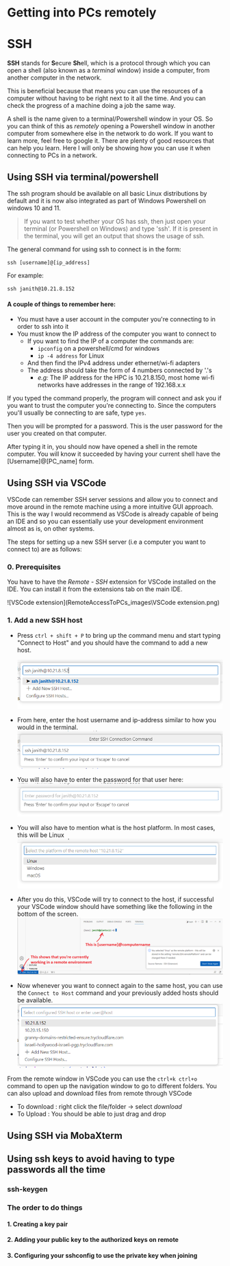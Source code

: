# Getting into PCs remotely



# SSH

**SSH** stands for **S**ecure **Sh**ell, which is a protocol through which you can open a shell (also known as a *terminal* window) inside a computer, from another computer in the network. 

This is beneficial because that means you can use the resources of a computer without having to be right next to it all the time. And you can check the progress of a machine doing a job the same way. 

A shell is the name given to a terminal/Powershell window in your OS. So you can think of this as *remotely* opening a Powershell window in another computer from somewhere else in the network to do work. If you want to learn more, feel free to google it. There are plenty of good resources that can help you learn. Here I will only be showing how you can use it when connecting to PCs in a network.

## Using SSH via terminal/powershell 

The ssh program should be available on all basic Linux distributions by default and it is now also integrated as part of Windows Powershell on windows 10 and 11. 

> If you want to test whether your OS has ssh, then just open your terminal (or Powershell on Windows) and type 'ssh'. If it is present in the terminal, you will get an output that shows the usage of ssh.

The general command for using ssh to connect is in the form: 

```shell
ssh [username]@[ip_address]
```

For example: 

```shell
ssh janith@10.21.8.152
```

#### A couple of things to remember here:

- You must have a user account in the computer you're connecting to in order to ssh into it
- You must know the IP address of the computer you want to connect to
  - If you want to find the IP of a computer the commands are:
    - `ipconfig` on a powershell/cmd for windows
    - `ip -4 address` for Linux
  - And then find the IPv4 address under ethernet/wi-fi adapters
  - The address should take the form of 4 numbers connected by '.'s
    - *e.g:* The IP address for the HPC is 10.21.8.150, most home wi-fi networks have addresses in the range of 192.168.x.x



If you typed the command properly, the program will connect and ask you if you want to trust the computer you're connecting to. Since the computers you'll usually be connecting to are safe, type `yes`. 

Then you will be prompted for a password. This is the user password for the user you created on that computer. 

After typing it in, you should now have opened a shell in the remote computer. You will know it succeeded by having your current shell have the [Username]@[PC_name] form.

## Using SSH via VSCode

VSCode can remember SSH server sessions and allow you to connect and move around in the remote machine using a more intuitive GUI approach. This is the way I would recommend as VSCode is already capable of being an IDE and so you can essentially use your development environment  almost as is, on other systems.

The steps for setting up a new SSH server (i.e a computer you want to connect to) are as follows:

### 0. Prerequisites

You have to have the *Remote - SSH* extension for VSCode installed on the IDE. You can install it from the extensions tab on the main IDE.

![VSCode extension](RemoteAccessToPCs_images\VSCode extension.png)



### 1. Add a new SSH host

- Press `ctrl + shift + P` to bring up the command menu and start typing "Connect to Host" and you should have the command to add a new host.

  ![add_new_host](RemoteAccessToPCs_images/add_new_host.png)

- From here, enter the host username and ip-address similar to how you would in the terminal.  ![confirm_new_host](RemoteAccessToPCs_images/confirm_new_host.png)

- You will also have to enter the password for that user here: ![entering password](RemoteAccessToPCs_images/entering_password.png)
- You will also have to mention what is the host platform. In most cases, this will be Linux ![selecting host platform](RemoteAccessToPCs_images/selecting_host_platform.png)

- After you do this, VSCode will try to connect to the host, if successful your VSCode window should have something like the following in the bottom of the screen.  ![connection successful_bottom_half](RemoteAccessToPCs_images/connection_successful_bottom_half.png)



- Now whenever you want to connect again to the same host, you can use the `Connect to Host` command and your previously added hosts should be available.  ![new host is present](RemoteAccessToPCs_images/new_host_is_present.png)



From the remote window in VSCode you can use the `ctrl+k ctrl+o` command to open up the navigation window to go to different folders. You can also upload and download files from remote through VSCode

- To download : right click the file/folder -> select *download*
- To Upload : You should be able to just drag and drop



## Using SSH via MobaXterm



## Using ssh keys to avoid having to type passwords all the time

### ssh-keygen

### The order to do things

#### 1. Creating a key pair

#### 2. Adding your public key to the authorized keys on remote

#### 3. Configuring your sshconfig to use the private key when joining





